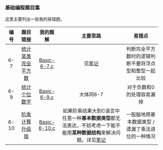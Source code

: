 ### 基础编程题目集  

这里主要列出一些我的易错题。

|编号|题目链接|我的题解|主要思路|易错点|
|:---:|:---:|:---:|:---:|:---:|
|6-7|[统计某类完全平方数](https://pintia.cn/problem-sets/14/problems/739)|[Basic-6-7.c](./Basic-6-7.c)|见[笔记](/Algo/PerfectSquareWith2SameNumbers.md)|判断完全平方数时的逻辑判断不要将浮点型和整型一起比较|
|6-9|[统计个位数字](https://pintia.cn/problem-sets/14/problems/741)|[Basic-6-9.c](./Basic-6-9.c)|大体同6-7|对于负数和0的处理容易漏掉|
|6-10|[阶乘计算升级版](https://pintia.cn/problem-sets/14/problems/742)|[Basic-6-10.c](./Basic-6-10.c)|如果阶乘结果大到C语言中任意一种**基本数据类型**都无法表达，不妨考虑一下能不能用**某种数据结构**来解决问题。详见[笔记](/Algo/BigNumberFactorial.md)|一股脑地用基本数据类型 / 遗漏了乘法进位的一种情况|